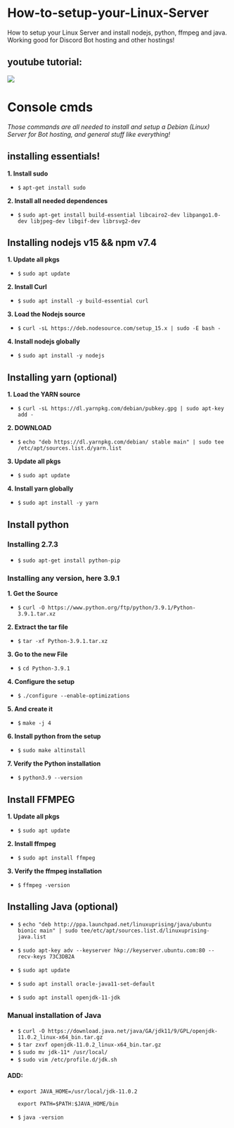 # How-to-setup-your-Linux-Server
How to setup your Linux Server and install nodejs, python, ffmpeg and java. Working good for Discord Bot hosting and other hostings!

## youtube tutorial:

[![](http://img.youtube.com/vi/mj0nKw3GQlc/0.jpg)](http://www.youtube.com/watch?v=mj0nKw3GQlc "Linux Tutorial")

# Console cmds
*Those commands are all needed to install and setup a Debian (Linux) Server for Bot hosting, and general stuff like everything!*

## installing essentials!
**1. Install sudo**
- `$` ```apt-get install sudo```

**2. Install all needed dependences**
- `$` ```sudo apt-get install build-essential libcairo2-dev libpango1.0-dev libjpeg-dev libgif-dev librsvg2-dev```

## Installing nodejs v15 && npm v7.4
**1. Update all pkgs**
- `$` ```sudo apt update```

**2. Install Curl**
- `$` ```sudo apt install -y build-essential curl```

**3. Load the Nodejs source**
- `$` ```curl -sL https://deb.nodesource.com/setup_15.x | sudo -E bash -```

**4. Install nodejs globally**
- `$` ```sudo apt install -y nodejs```

## Installing yarn (optional)

**1. Load the YARN source**
- `$` ```curl -sL https://dl.yarnpkg.com/debian/pubkey.gpg | sudo apt-key add -```

**2. DOWNLOAD**
- `$` ```echo "deb https://dl.yarnpkg.com/debian/ stable main" | sudo tee /etc/apt/sources.list.d/yarn.list```

**3. Update all pkgs**
- `$` ```sudo apt update```

**4. Install yarn globally**
- `$` ```sudo apt install -y yarn```


## Install python

### Installing 2.7.3

- `$` ```sudo apt-get install python-pip```

### Installing any version, here 3.9.1
**1. Get the Source**
- `$` ```curl -O https://www.python.org/ftp/python/3.9.1/Python-3.9.1.tar.xz```

**2. Extract the tar file**
- `$` ```tar -xf Python-3.9.1.tar.xz```

**3. Go to the new File**
- `$` ```cd Python-3.9.1```

**4. Configure the setup**
- `$` ```./configure --enable-optimizations```

**5. And create it**
- `$` ```make -j 4```

**6. Install python from the setup**
- `$` ```sudo make altinstall```

**7. Verify the Python installation**
- `$` ```python3.9 --version```

## Install FFMPEG

**1. Update all pkgs**
- `$` ```sudo apt update ```

**2. Install ffmpeg**
- `$` ```sudo apt install ffmpeg ```

**3. Verify the ffmpeg installation**
- `$` ```ffmpeg -version ```

## Installing Java (optional)
- `$` ```echo "deb http://ppa.launchpad.net/linuxuprising/java/ubuntu bionic main" | sudo tee/etc/apt/sources.list.d/linuxuprising-java.list```

- `$` ```sudo apt-key adv --keyserver hkp://keyserver.ubuntu.com:80 --recv-keys 73C3DB2A```
- `$` ```sudo apt update```
- `$` ```sudo apt install oracle-java11-set-default```
- `$` ```sudo apt install openjdk-11-jdk```

### Manual installation of Java
- `$` ```curl -O https://download.java.net/java/GA/jdk11/9/GPL/openjdk-11.0.2_linux-x64_bin.tar.gz```
- `$` ```tar zxvf openjdk-11.0.2_linux-x64_bin.tar.gz```
- `$` ```sudo mv jdk-11* /usr/local/```
- `$` ```sudo vim /etc/profile.d/jdk.sh```
#### ADD:
- ```export JAVA_HOME=/usr/local/jdk-11.0.2 ```

   ```export PATH=$PATH:$JAVA_HOME/bin```
- `$` ```java -version```
